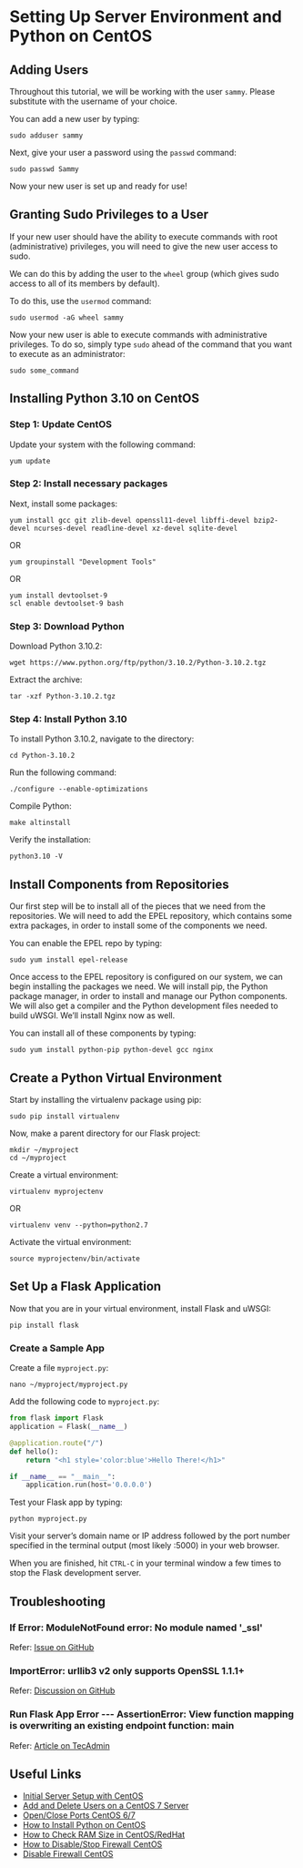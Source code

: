 # Setting Up Server Environment and Python on CentOS

## Adding Users

Throughout this tutorial, we will be working with the user `sammy`. Please substitute with the username of your choice.

You can add a new user by typing:
```
sudo adduser sammy
```

Next, give your user a password using the `passwd` command:
```
sudo passwd Sammy
```

Now your new user is set up and ready for use!

## Granting Sudo Privileges to a User

If your new user should have the ability to execute commands with root (administrative) privileges, you will need to give the new user access to sudo.

We can do this by adding the user to the `wheel` group (which gives sudo access to all of its members by default).

To do this, use the `usermod` command:
```
sudo usermod -aG wheel sammy
```

Now your new user is able to execute commands with administrative privileges. To do so, simply type `sudo` ahead of the command that you want to execute as an administrator:
```
sudo some_command
```

## Installing Python 3.10 on CentOS

### Step 1: Update CentOS

Update your system with the following command:
```
yum update
```

### Step 2: Install necessary packages

Next, install some packages:
```
yum install gcc git zlib-devel openssl11-devel libffi-devel bzip2-devel ncurses-devel readline-devel xz-devel sqlite-devel
```
OR
```
yum groupinstall "Development Tools"
```
OR
```
yum install devtoolset-9
scl enable devtoolset-9 bash
```

### Step 3: Download Python

Download Python 3.10.2:
```
wget https://www.python.org/ftp/python/3.10.2/Python-3.10.2.tgz
```

Extract the archive:
```
tar -xzf Python-3.10.2.tgz
```

### Step 4: Install Python 3.10

To install Python 3.10.2, navigate to the directory:
```
cd Python-3.10.2
```

Run the following command:
```
./configure --enable-optimizations
```

Compile Python:
```
make altinstall
```

Verify the installation:
```
python3.10 -V
```

## Install Components from Repositories

Our first step will be to install all of the pieces that we need from the repositories. We will need to add the EPEL repository, which contains some extra packages, in order to install some of the components we need.

You can enable the EPEL repo by typing:
```
sudo yum install epel-release
```

Once access to the EPEL repository is configured on our system, we can begin installing the packages we need. We will install pip, the Python package manager, in order to install and manage our Python components. We will also get a compiler and the Python development files needed to build uWSGI. We’ll install Nginx now as well.

You can install all of these components by typing:
```
sudo yum install python-pip python-devel gcc nginx
```

## Create a Python Virtual Environment

Start by installing the virtualenv package using pip:
```
sudo pip install virtualenv
```

Now, make a parent directory for our Flask project:
```
mkdir ~/myproject
cd ~/myproject
```

Create a virtual environment:
```
virtualenv myprojectenv
```
OR
```
virtualenv venv --python=python2.7
```

Activate the virtual environment:
```
source myprojectenv/bin/activate
```

## Set Up a Flask Application

Now that you are in your virtual environment, install Flask and uWSGI:
```
pip install flask
```

### Create a Sample App

Create a file `myproject.py`:
```
nano ~/myproject/myproject.py
```

Add the following code to `myproject.py`:
```python
from flask import Flask
application = Flask(__name__)

@application.route("/")
def hello():
    return "<h1 style='color:blue'>Hello There!</h1>"

if __name__ == "__main__":
    application.run(host='0.0.0.0')
```

Test your Flask app by typing:
```
python myproject.py
```

Visit your server’s domain name or IP address followed by the port number specified in the terminal output (most likely :5000) in your web browser. 

When you are finished, hit `CTRL-C` in your terminal window a few times to stop the Flask development server.

## Troubleshooting

### If Error: ModuleNotFound error: No module named '_ssl'

Refer: [Issue on GitHub](https://github.com/pyenv/pyenv/issues/2760)

### ImportError: urllib3 v2 only supports OpenSSL 1.1.1+

Refer: [Discussion on GitHub](https://github.com/explosion/spaCy/discussions/12750)

### Run Flask App Error --- AssertionError: View function mapping is overwriting an existing endpoint function: main

Refer: [Article on TecAdmin](https://tecadmin.net/assertionerror-view-function-mapping-is-overwriting-an-existing-endpoint-function/)

## Useful Links

- [Initial Server Setup with CentOS](https://www.digitalocean.com/community/tutorials/initial-server-setup-with-centos)
- [Add and Delete Users on a CentOS 7 Server](https://www.digitalocean.com/community/tutorials/how-to-add-and-delete-users-on-a-centos-7-server)
- [Open/Close Ports CentOS 6/7](https://www.basezap.com/open-close-ports-centos-6-7/)
- [How to Install Python on CentOS](https://zomro.com/blog/faq/294-kak-ustanovit-python-310-na-centos-7)
- [How to Check RAM Size in CentOS/RedHat](https://kb.qualispace.com/knowledge-base/how-to-check-ram-size-in-centos-redhat/)
- [How to Disable/Stop Firewall CentOS](https://phoenixnap.com/kb/how-to-disable-stop-firewall-centos)
- [Disable Firewall CentOS](https://monovm.com/blog/centos-disable-firewall/)


